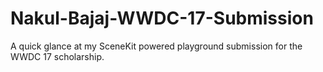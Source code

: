 # Nakul-Bajaj-WWDC-17-Submission
A quick glance at my SceneKit powered playground submission for the WWDC 17 scholarship.
